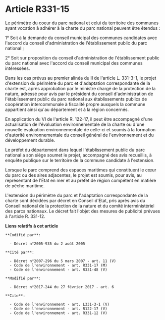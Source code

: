 # Article R331-15

Le périmètre du coeur du parc national et celui du territoire des communes ayant vocation à adhérer à la charte du parc
national peuvent être étendus : 

1° Soit à la demande du conseil municipal des communes candidates avec l'accord du conseil d'administration de
l'établissement public du parc national ; 

2° Soit sur proposition du conseil d'administration de l'établissement public du parc national avec l'accord du conseil
municipal des communes intéressées. 

Dans les cas prévus au premier alinéa du II de l'article L. 331-3-1, le projet d'extension du périmètre du parc et
d'adaptation correspondante de la charte est, après approbation par le ministre chargé de la protection de la nature, adressé
pour avis par le président du conseil d'administration de l'établissement public du parc national aux établissements publics
de coopération intercommunale à fiscalité propre auxquels la commune appartient ainsi qu'au département et à la région
concernés. 

En application du VI de l'article R. 122-17, il peut être accompagné d'une actualisation de l'évaluation environnementale de
la charte ou d'une nouvelle évaluation environnementale de celle-ci et soumis à la formation d'autorité environnementale du
conseil général de l'environnement et du développement durable. 

Le préfet du département dans lequel l'établissement public du parc national a son siège soumet le projet, accompagné des
avis recueillis, à enquête publique sur le territoire de la commune candidate à l'extension. 

Lorsque le parc comprend des espaces maritimes qui constituent le cœur du parc ou des aires adjacentes, le projet est soumis,
pour avis, au représentant de l'Etat en mer et au préfet de région compétent en matière de pêche maritime. 

L'extension du périmètre du parc et l'adaptation correspondante de la charte sont décidées par décret en Conseil d'Etat, pris
après avis du Conseil national de la protection de la nature et du comité interministériel des parcs nationaux. Le décret
fait l'objet des mesures de publicité prévues à l'article R. 331-12.

**Liens relatifs à cet article**

	**Codifié par**:

	  - Décret n°2005-935 du 2 août 2005

	**Cité par**:

	  - Décret n°2007-296 du 5 mars 2007 - art. 11 (V)
	  - Code de l'environnement - art. R331-17 (M)
	  - Code de l'environnement - art. R331-48 (V)

	**Modifié par**:

	  - Décret n°2017-244 du 27 février 2017 - art. 6

	**Cite**:

	  - Code de l'environnement - art. L331-3-1 (V)
	  - Code de l'environnement - art. R122-17 (V)
	  - Code de l'environnement - art. R331-12 (V)
